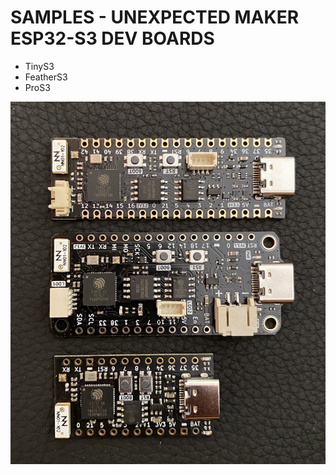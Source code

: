 # SAMPLES - UNEXPECTED MAKER ESP32-S3 DEV BOARDS

- TinyS3
- FeatherS3
- ProS3

![UM ESP32-S3 Dev Boards](/assets/UM-ESP32-S3.jpg)